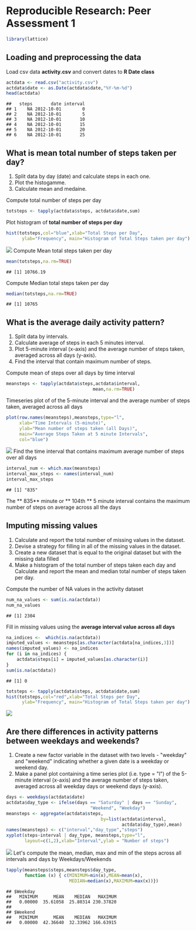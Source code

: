 # Reproducible Research: Peer Assessment 1

```r
library(lattice)
```
## Loading and preprocessing the data
Load csv data **activity.csv** and convert dates to **R Date class**  

```r
actdata <- read.csv("activity.csv")
actdata$date <- as.Date(actdata$date,"%Y-%m-%d")
head(actdata)
```

```
##   steps       date interval
## 1    NA 2012-10-01        0
## 2    NA 2012-10-01        5
## 3    NA 2012-10-01       10
## 4    NA 2012-10-01       15
## 5    NA 2012-10-01       20
## 6    NA 2012-10-01       25
```

## What is mean total number of steps taken per day?
1. Split data by day (date) and calculate steps in each one.
2. Plot the histogamme.
3. Calculate mean and medaine.


Compute total number of steps per day  

```r
totsteps <- tapply(actdata$steps, actdata$date,sum)
```
Plot histogram of **total number of steps per day**

```r
hist(totsteps,col="blue",xlab="Total Steps per Day", 
      ylab="Frequency", main="Histogram of Total Steps taken per day")
```

![](PA1_template_files/figure-html/unnamed-chunk-4-1.png)<!-- -->
Compute Mean total steps taken per day

```r
mean(totsteps,na.rm=TRUE)
```

```
## [1] 10766.19
```

Compute Median total steps taken per day

```r
median(totsteps,na.rm=TRUE)
```

```
## [1] 10765
```

## What is the average daily activity pattern?
1. Split data by intervals.
2. Calculate average of steps in each 5 minutes interval.
3. Plot 5-minute interval (x-axis) and the average number of steps taken, averaged across all days (y-axis).
4. Find the interval that contain maximum number of steps. 


Compute mean of steps over all days by time interval

```r
meansteps <- tapply(actdata$steps,actdata$interval,
                                 mean,na.rm=TRUE)
```
Timeseries plot of of the 5-minute interval and the average number of steps taken, averaged across all days

```r
plot(row.names(meansteps),meansteps,type="l",
     xlab="Time Intervals (5-minute)", 
     ylab="Mean number of steps taken (all Days)", 
     main="Average Steps Taken at 5 minute Intervals",
     col="blue")
```

![](PA1_template_files/figure-html/unnamed-chunk-8-1.png)<!-- -->
Find the time interval that contains maximum average number of steps over all days

```r
interval_num <- which.max(meansteps)
interval_max_steps <- names(interval_num)
interval_max_steps
```

```
## [1] "835"
```
The ** 835** minute  or ** 104th ** 5 minute interval contains the maximum number of steps on average across all the days


## Imputing missing values

1. Calculate and report the total number of missing values in the dataset.
2. Devise a strategy for filling in all of the missing values in the dataset.
3. Create a new dataset that is equal to the original dataset but with the missing data filled
4. Make a histogram of the total number of steps taken each day and Calculate and report the mean and median total number of steps taken per day. 


Compute the number of NA values in the activity dataset

```r
num_na_values <- sum(is.na(actdata))
num_na_values 
```

```
## [1] 2304
```

Fill in missing values using the **average interval value across all days**

```r
na_indices <-  which(is.na(actdata))
imputed_values <- meansteps[as.character(actdata[na_indices,3])]
names(imputed_values) <- na_indices
for (i in na_indices) {
    actdata$steps[i] = imputed_values[as.character(i)]
}
sum(is.na(actdata)) 
```

```
## [1] 0
```

```r
totsteps <- tapply(actdata$steps, actdata$date,sum)
hist(totsteps,col="red",xlab="Total Steps per Day", 
      ylab="Frequency", main="Histogram of Total Steps taken per day")
```

![](PA1_template_files/figure-html/unnamed-chunk-11-1.png)<!-- -->



## Are there differences in activity patterns between weekdays and weekends?
1. Create a new factor variable in the dataset with two levels - "weekday" and "weekend" indicating whether a given date is a weekday or weekend day.
2. Make a panel plot containing a time series plot (i.e. type = "l") of the 5-minute interval (x-axis) and the average number of steps taken, averaged across all weekday days or weekend days (y-axis).


```r
days <- weekdays(actdata$date)
actdata$day_type <- ifelse(days == "Saturday" | days == "Sunday", 
                                "Weekend", "Weekday")
meansteps <- aggregate(actdata$steps,
                                    by=list(actdata$interval,
                                            actdata$day_type),mean)
names(meansteps) <- c("interval","day_type","steps")
xyplot(steps~interval | day_type, meansteps,type="l",
       layout=c(1,2),xlab="Interval",ylab = "Number of steps")
```

![](PA1_template_files/figure-html/unnamed-chunk-12-1.png)<!-- -->
Let's compute the mean, median, max and min of the steps across all intervals and days by Weekdays/Weekends

```r
tapply(meansteps$steps,meansteps$day_type,
       function (x) { c(MINIMUM=min(x),MEAN=mean(x),
                        MEDIAN=median(x),MAXIMUM=max(x))})
```

```
## $Weekday
##   MINIMUM      MEAN    MEDIAN   MAXIMUM 
##   0.00000  35.61058  25.80314 230.37820 
## 
## $Weekend
##   MINIMUM      MEAN    MEDIAN   MAXIMUM 
##   0.00000  42.36640  32.33962 166.63915
```
